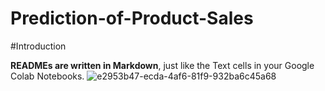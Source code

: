 # Prediction-of-Product-Sales

#Introduction

**READMEs are written in Markdown**, just like the Text cells in your Google Colab Notebooks.
![e2953b47-ecda-4af6-81f9-932ba6c45a68](https://github.com/user-attachments/assets/6dc8b706-efb3-4a06-92e1-2179149337a6)

